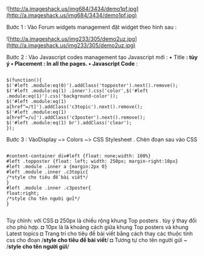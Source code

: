 ![http://a.imageshack.us/img684/3434/demo1pf.jpg](http://a.imageshack.us/img684/3434/demo1pf.jpg)



Bước 1 : Vào Forum widgets management đặt widget theo hình sau :


![http://a.imageshack.us/img233/305/demo2uz.jpg](http://a.imageshack.us/img233/305/demo2uz.jpg)


Bước 2 : Vào Javascript codes management tạo Javascript mới :
• Title **: tùy ý
• Placement : In all the pages.
• Javascript Code** :

```

$(function(){
$('#left .module:eq(0)').addClass('topposter').next().remove();
$('#left .module:eq(1) .inner').css('color',$('#left .module:eq(1)').css('background-color'));
$('#left .module:eq(1) a[href^=/t]').addClass('c3topic').next().remove();
$('#left .module:eq(1) a[href^=/u]').addClass('c3poster').next().remove();
$('#left .module:eq(1) br').addClass('clear');
});
```


Bước 3 : VàoDisplay ~> Colors ~> CSS Stylesheet . Chèn đoạn sau vào CSS

```

#content-container div#left {float: none;width: 100%}
#left .topposter {float: left; width: 250px; margin-right:10px}
#left .module .inner a {margin:2px 0}
#left .module .inner .c3topic{
/*style cho tiêu đề bài viết*/
}
#left .module .inner .c3poster{
float:right;
/*style cho tên người gửi*/
}


```


Tùy chỉnh: với CSS
◘ 250px là chiều rộng khung Top posters . tùy ý thay đổi cho phù hợp.
◘ 10px là là khoảng cách giữa khung Top posters và khung Latest topics
◘ Trang trí cho tiêu đề bài viết bằng cách thay các thuộc tính css cho đoạn /**style cho tiêu đề bài viết**/
◘ Tương tự cho tên người gửi ~ /**style cho tên người gửi**/